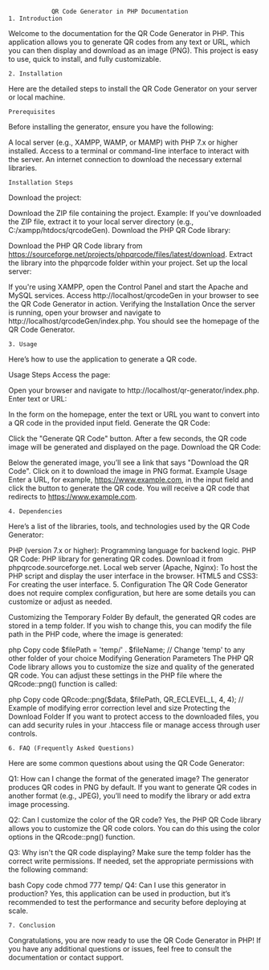                 QR Code Generator in PHP Documentation
    1. Introduction
Welcome to the documentation for the QR Code Generator in PHP. This application allows you to generate QR codes from any text or URL, which you can then display and download as an image (PNG). This project is easy to use, quick to install, and fully customizable.

    2. Installation
Here are the detailed steps to install the QR Code Generator on your server or local machine.

    Prerequisites
Before installing the generator, ensure you have the following:

A local server (e.g., XAMPP, WAMP, or MAMP) with PHP 7.x or higher installed.
Access to a terminal or command-line interface to interact with the server.
An internet connection to download the necessary external libraries.

    Installation Steps

Download the project:

Download the ZIP file containing the project.
Example: If you've downloaded the ZIP file, extract it to your local server directory (e.g., C:/xampp/htdocs/qrcodeGen).
Download the PHP QR Code library:

Download the PHP QR Code library from https://sourceforge.net/projects/phpqrcode/files/latest/download.
Extract the library into the phpqrcode folder within your project.
Set up the local server:

If you're using XAMPP, open the Control Panel and start the Apache and MySQL services.
Access http://localhost/qrcodeGen in your browser to see the QR Code Generator in action.
Verifying the Installation
Once the server is running, open your browser and navigate to http://localhost/qrcodeGen/index.php. You should see the homepage of the QR Code Generator.

    3. Usage
Here’s how to use the application to generate a QR code.

Usage Steps
Access the page:

Open your browser and navigate to http://localhost/qr-generator/index.php.
Enter text or URL:

In the form on the homepage, enter the text or URL you want to convert into a QR code in the provided input field.
Generate the QR Code:

Click the "Generate QR Code" button. After a few seconds, the QR code image will be generated and displayed on the page.
Download the QR Code:

Below the generated image, you’ll see a link that says "Download the QR Code". Click on it to download the image in PNG format.
Example Usage
Enter a URL, for example, https://www.example.com, in the input field and click the button to generate the QR code. You will receive a QR code that redirects to https://www.example.com.

    4. Dependencies
Here’s a list of the libraries, tools, and technologies used by the QR Code Generator:

PHP (version 7.x or higher): Programming language for backend logic.
PHP QR Code: PHP library for generating QR codes. Download it from phpqrcode.sourceforge.net.
Local web server (Apache, Nginx): To host the PHP script and display the user interface in the browser.
HTML5 and CSS3: For creating the user interface.
    5. Configuration
The QR Code Generator does not require complex configuration, but here are some details you can customize or adjust as needed.

Customizing the Temporary Folder
By default, the generated QR codes are stored in a temp folder. If you wish to change this, you can modify the file path in the PHP code, where the image is generated:

php
Copy code
$filePath = 'temp/' . $fileName; // Change 'temp' to any other folder of your choice
Modifying Generation Parameters
The PHP QR Code library allows you to customize the size and quality of the generated QR code. You can adjust these settings in the PHP file where the QRcode::png() function is called:

php
Copy code
QRcode::png($data, $filePath, QR_ECLEVEL_L, 4, 4); // Example of modifying error correction level and size
Protecting the Download Folder
If you want to protect access to the downloaded files, you can add security rules in your .htaccess file or manage access through user controls.

    6. FAQ (Frequently Asked Questions)
Here are some common questions about using the QR Code Generator:

Q1: How can I change the format of the generated image?
The generator produces QR codes in PNG by default. If you want to generate QR codes in another format (e.g., JPEG), you’ll need to modify the library or add extra image processing.

Q2: Can I customize the color of the QR code?
Yes, the PHP QR Code library allows you to customize the QR code colors. You can do this using the color options in the QRcode::png() function.

Q3: Why isn't the QR code displaying?
Make sure the temp folder has the correct write permissions. If needed, set the appropriate permissions with the following command:

bash
Copy code
chmod 777 temp/
Q4: Can I use this generator in production?
Yes, this application can be used in production, but it’s recommended to test the performance and security before deploying at scale.

    7. Conclusion
Congratulations, you are now ready to use the QR Code Generator in PHP! If you have any additional questions or issues, feel free to consult the documentation or contact support.